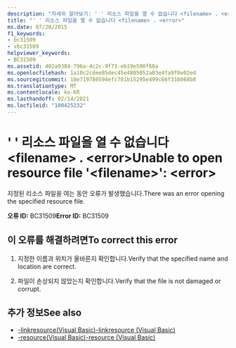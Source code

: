 ```yaml
---
description: "자세히 알아보기: ' ' 리소스 파일을 열 수 없습니다 <filename> . <error>"
title: "' ' 리소스 파일을 열 수 없습니다 <filename> . <error>"
ms.date: 07/20/2015
f1_keywords:
- bc31509
- vbc31509
helpviewer_keywords:
- BC31509
ms.assetid: 482a9384-796a-4c2c-9f73-eb19e590f68a
ms.openlocfilehash: 1a10c2cdee85dec45e4805052a03e4fa9f0e02ed
ms.sourcegitcommit: 10e719780594efc781b15295e499c66f316068b8
ms.translationtype: MT
ms.contentlocale: ko-KR
ms.lasthandoff: 02/14/2021
ms.locfileid: "100425232"
---
```

# <a name="unable-to-open-resource-file-filename-error"></a><span data-ttu-id="ae566-103">' ' 리소스 파일을 열 수 없습니다 \<filename> . \<error></span><span class="sxs-lookup"><span data-stu-id="ae566-103">Unable to open resource file '\<filename>': \<error></span></span>

<span data-ttu-id="ae566-104">지정된 리소스 파일을 여는 동안 오류가 발생했습니다.</span><span class="sxs-lookup"><span data-stu-id="ae566-104">There was an error opening the specified resource file.</span></span>  
  
 <span data-ttu-id="ae566-105">**오류 ID:** BC31509</span><span class="sxs-lookup"><span data-stu-id="ae566-105">**Error ID:** BC31509</span></span>  
  
## <a name="to-correct-this-error"></a><span data-ttu-id="ae566-106">이 오류를 해결하려면</span><span class="sxs-lookup"><span data-stu-id="ae566-106">To correct this error</span></span>  
  
1. <span data-ttu-id="ae566-107">지정한 이름과 위치가 올바른지 확인합니다.</span><span class="sxs-lookup"><span data-stu-id="ae566-107">Verify that the specified name and location are correct.</span></span>  
  
2. <span data-ttu-id="ae566-108">파일이 손상되지 않았는지 확인합니다.</span><span class="sxs-lookup"><span data-stu-id="ae566-108">Verify that the file is not damaged or corrupt.</span></span>  
  
## <a name="see-also"></a><span data-ttu-id="ae566-109">추가 정보</span><span class="sxs-lookup"><span data-stu-id="ae566-109">See also</span></span>

- [<span data-ttu-id="ae566-110">-linkresource(Visual Basic)</span><span class="sxs-lookup"><span data-stu-id="ae566-110">-linkresource (Visual Basic)</span></span>](../reference/command-line-compiler/linkresource.md)
- [<span data-ttu-id="ae566-111">-resource(Visual Basic)</span><span class="sxs-lookup"><span data-stu-id="ae566-111">-resource (Visual Basic)</span></span>](../reference/command-line-compiler/resource.md)
